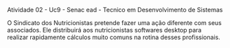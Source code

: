  Atividade 02 - Uc9 - Senac ead - Tecnico em Desenvolvimento de Sistemas

O Sindicato dos Nutricionistas pretende fazer uma ação diferente com seus associados. Ele distribuirá aos nutricionistas softwares desktop para realizar rapidamente cálculos muito comuns na rotina desses profissionais. 
